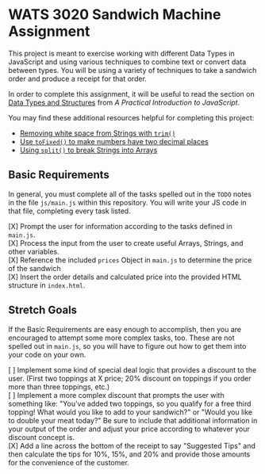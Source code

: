 # WATS 3020 Sandwich Machine Assignment

This project is meant to exercise working with different Data Types in
JavaScript and using various techniques to combine text or convert data
between types. You will be using a variety of techniques to take a sandwich
order and produce a receipt for that order.

In order to complete this assignment, it will be useful to read the section on
[Data Types and Structures](https://shawnr.gitbooks.io/practical-introduction-to-javascript/content/data-types/)
from _A Practical Introduction to JavaScript_.

You may find these additional resources helpful for completing this project:

* [Removing white space from Strings with `trim()`](https://developer.mozilla.org/en-US/docs/Web/JavaScript/Reference/Global_Objects/String/Trim)
* [Use `toFixed()` to make numbers have two decimal places](https://developer.mozilla.org/en-US/docs/Web/JavaScript/Reference/Global_Objects/Number/toFixed)
* [Using `split()` to break Strings into Arrays](https://developer.mozilla.org/en-US/docs/Web/JavaScript/Reference/Global_Objects/String/split)

## Basic Requirements

In general, you must complete all of the tasks spelled out in the `TODO` notes
in the file `js/main.js` within this repository. You will write your JS code
in that file, completing every task listed.

[X] Prompt the user for information according to the tasks defined in `main.js`.    
[X] Process the input from the user to create useful Arrays, Strings, and other variables.    
[X] Reference the included `prices` Object in `main.js` to determine the price of the sandwich    
[X] Insert the order details and calculated price into the provided HTML structure in `index.html`.    

## Stretch Goals

If the Basic Requirements are easy enough to accomplish, then you are encouraged
to attempt some more complex tasks, too. These are not spelled out in `main.js`,
so you will have to figure out how to get them into your code on your own.

[ ] Implement some kind of special deal logic that provides a discount to the user. (First two toppings at X price; 20% discount on toppings if you order more than three toppings,  etc.)    
[ ] Implement a more complex discount that prompts the user with something like: "You've added two toppings, so you qualify for a free third topping! What would you like to add to your sandwich?" or "Would you like to double your meat today?" Be sure to include that additional information in your output of the order and adjust your price according to whatever your discount concept is.    
[X] Add a line across the bottom of the receipt to say "Suggested Tips" and then calculate the tips for 10%, 15%, and 20% and provide those amounts for the convenience of the customer.    
